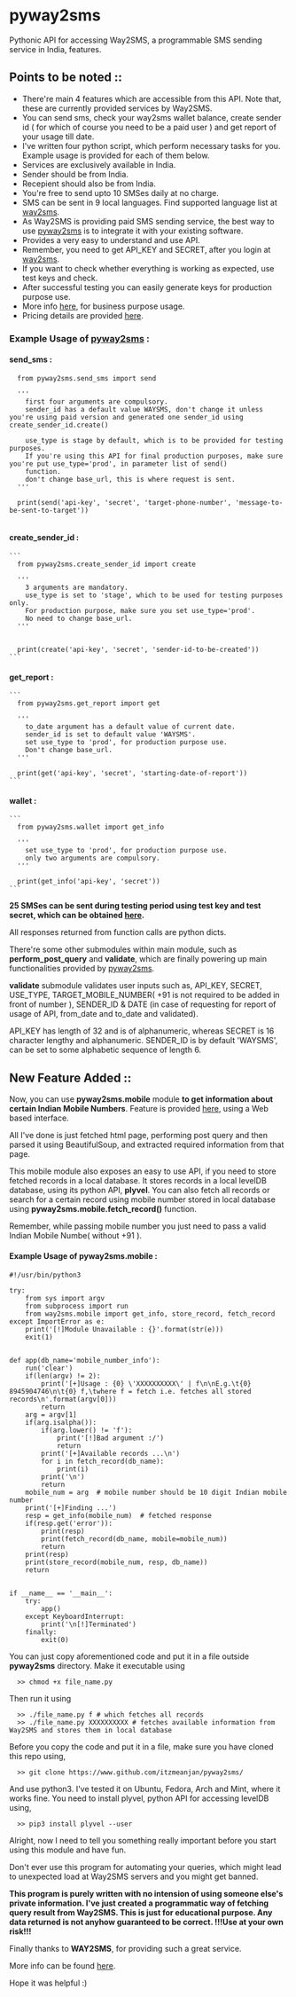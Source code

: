 # pyway2sms
Pythonic API for accessing Way2SMS, a programmable SMS sending service in India, features.


## Points to be noted ::

  - There're main 4 features which are accessible from this API. Note that, these are currently provided services by Way2SMS.
  - You can send sms, check your way2sms wallet balance, create sender id ( for which of course you need to be a paid user ) and get report of your usage till date.
  - I've written four python script, which perform necessary tasks for you. Example usage is provided for each of them below.
  - Services are exclusively available in India.
  - Sender should be from India.
  - Recepient should also be from India.
  - You're free to send upto 10 SMSes daily at no charge.
  - SMS can be sent in 9 local languages. Find supported language list at [way2sms](http://www.way2sms.com/).
  - As Way2SMS is providing paid SMS sending service, the best way to use [pyway2sms](https://www.github.com/itzmeanjan/pyway2sms/)
  is to integrate it with your existing software. 
  - Provides a very easy to understand and use API.
  - Remember, you need to get API_KEY and SECRET, after you login at [way2sms](http://www.way2sms.com/).
  - If you want to check whether everything is working as expected, use test keys and check.
  - After successful testing you can easily generate keys for production purpose use.
  - More info [here](http://www.way2sms.com/business), for business purpose usage.
  - Pricing details are provided [here](http://www.way2sms.com/pricing).
 
 
 
 ### Example Usage of [pyway2sms](https://www.github.com/itzmeanjan/pyway2sms/) :
 
 
 #### send_sms :
 
  ```
    from pyway2sms.send_sms import send
    
    '''
      first four arguments are compulsory. 
      sender_id has a default value WAYSMS, don't change it unless you're using paid version and generated one sender_id using create_sender_id.create() 
      
      use_type is stage by default, which is to be provided for testing purposes.
      If you're using this API for final production purposes, make sure you're put use_type='prod', in parameter list of send() 
      function.
      don't change base_url, this is where request is sent.
    '''
    
    print(send('api-key', 'secret', 'target-phone-number', 'message-to-be-sent-to-target'))
    
  ```
  
  
  #### create_sender_id :
  
    ```
      from pyway2sms.create_sender_id import create
      
      '''
        3 arguments are mandatory.
        use_type is set to 'stage', which to be used for testing purposes only.
        For production purpose, make sure you set use_type='prod'.
        No need to change base_url.
      '''
      
      
      print(create('api-key', 'secret', 'sender-id-to-be-created'))
    ```
    
   
   #### get_report :
   
   
    ```
      from pyway2sms.get_report import get
      
      '''
        to_date argument has a default value of current date.
        sender_id is set to default value 'WAYSMS'.
        set use_type to 'prod', for production purpose use.
        Don't change base_url.
      '''
      
      print(get('api-key', 'secret', 'starting-date-of-report'))
    ```
    
  #### wallet :
  
  
    ```
      from pyway2sms.wallet import get_info
      
      '''
        set use_type to 'prod', for production purpose use.
        only two arguments are compulsory.
      '''
      
      print(get_info('api-key', 'secret'))
    ```
    
  
 **25 SMSes can be sent during testing period using test key and test secret, which can be obtained [here](http://www.way2sms.com/).**
 
 
 All responses returned from function calls are python dicts. 
 
 
 There're some other submodules within main module, such as **perform_post_query** and **validate**, which are finally powering up main functionalities provided by [pyway2sms](https://www.github.com/itzmeanjan/pyway2sms/). 
 
 
 **validate** submodule validates user inputs such as, API_KEY, SECRET, USE_TYPE, TARGET_MOBILE_NUMBER( +91 is not required to be added in front of number ), SENDER_ID & DATE (in case of requesting for report of usage of API, from_date and to_date and validated).
 
 API_KEY has length of 32 and is of alphanumeric, whereas SECRET is 16 character lengthy and alphanumeric. SENDER_ID is by default 'WAYSMS', can be set to some alphabetic sequence of length 6.
 
 
 ## New Feature Added ::
 
 
  Now, you can use **pyway2sms.mobile** module **to get information about certain Indian Mobile Numbers**. Feature is provided [here](http://www.way2sms.com/Location), using a Web based interface.
  
  All I've done is just fetched html page, performing post query and then parsed it using BeautifulSoup, and extracted required information from that page. 
  
  This mobile module also exposes an easy to use API, if you need to store fetched records in a local database. It stores records in a local levelDB database, using its python API, **plyvel**. You can also fetch all records or search for a certain record using mobile number stored in local database using **pyway2sms.mobile.fetch_record()** function.


 Remember, while passing mobile number you just need to pass a valid Indian Mobile Numbe( without +91 ).

 #### Example Usage of pyway2sms.mobile :
 
 
```
#!/usr/bin/python3

try:
    from sys import argv
    from subprocess import run
    from way2sms.mobile import get_info, store_record, fetch_record
except ImportError as e:
    print('[!]Module Unavailable : {}'.format(str(e)))
    exit(1)


def app(db_name='mobile_number_info'):
    run('clear')
    if(len(argv) != 2):
        print('[+]Usage : {0} \'XXXXXXXXXX\' | f\n\nE.g.\t{0} 8945904746\n\t{0} f,\twhere f = fetch i.e. fetches all stored records\n'.format(argv[0]))
        return
    arg = argv[1]
    if(arg.isalpha()):
        if(arg.lower() != 'f'):
            print('[!]Bad argument :/')
            return
        print('[+]Available records ...\n')
        for i in fetch_record(db_name):
            print(i)
        print('\n')
        return
    mobile_num = arg  # mobile number should be 10 digit Indian mobile number
    print('[+]Finding ...')
    resp = get_info(mobile_num)  # fetched response
    if(resp.get('error')):
        print(resp)
        print(fetch_record(db_name, mobile=mobile_num))
        return
    print(resp)
    print(store_record(mobile_num, resp, db_name))
    return


if __name__ == '__main__':
    try:
        app()
    except KeyboardInterrupt:
        print('\n[!]Terminated')
    finally:
        exit(0)

```

You can just copy aforementioned code and put it in a file outside **pyway2sms** directory.
Make it executable using 

```
  >> chmod +x file_name.py
```
Then run it using 

```
  >> ./file_name.py f # which fetches all records
  >> ./file_name.py XXXXXXXXXX # fetches available information from Way2SMS and stores them in local database
```

Before you copy the code and put it in a file, make sure you have cloned this repo using,
```
  >> git clone https://www.github.com/itzmeanjan/pyway2sms/
```

And use python3. I've tested it on Ubuntu, Fedora, Arch and Mint, where it works fine. You need to install plyvel, python API for accessing levelDB using,
```
  >> pip3 install plyvel --user
```

Alright, now I need to tell you something really important before you start using this module and have fun. 

Don't ever use this program for automating your queries, which might lead to unexpected load at Way2SMS servers and you might get banned.

**This program is purely written with no intension of using someone else's private information. I've just created a programmatic way of fetching query result from Way2SMS. This is just for educational purpose. Any data returned is not anyhow guaranteed to be correct. !!!Use at your own risk!!!**


 Finally thanks to **WAY2SMS**, for providing such a great service. 
 

 More info can be found [here](http://www.way2sms.com/).


 Hope it was helpful :)
